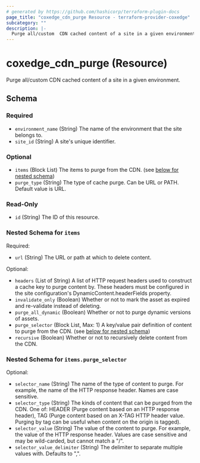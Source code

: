 ```yaml
---
# generated by https://github.com/hashicorp/terraform-plugin-docs
page_title: "coxedge_cdn_purge Resource - terraform-provider-coxedge"
subcategory: ""
description: |-
  Purge all/custom  CDN cached content of a site in a given environment.
---
```


# coxedge_cdn_purge (Resource)

Purge all/custom  CDN cached content of a site in a given environment.



<!-- schema generated by tfplugindocs -->
## Schema

### Required

- `environment_name` (String) The name of the environment that the site belongs to.
- `site_id` (String) A site's unique identifier.

### Optional

- `items` (Block List) The items to purge from the CDN. (see [below for nested schema](#nestedblock--items))
- `purge_type` (String) The type of cache purge. Can be URL or PATH. Default value is URL.

### Read-Only

- `id` (String) The ID of this resource.

<a id="nestedblock--items"></a>
### Nested Schema for `items`

Required:

- `url` (String) The URL or path at which to delete content.

Optional:

- `headers` (List of String) A list of HTTP request headers used to construct a cache key to purge content by. These headers must be configured in the site configuration's DynamicContent.headerFields property.
- `invalidate_only` (Boolean) Whether or not to mark the asset as expired and re-validate instead of deleting.
- `purge_all_dynamic` (Boolean) Whether or not to purge dynamic versions of assets.
- `purge_selector` (Block List, Max: 1) A key/value pair definition of content to purge from the CDN. (see [below for nested schema](#nestedblock--items--purge_selector))
- `recursive` (Boolean) Whether or not to recursively delete content from the CDN.

<a id="nestedblock--items--purge_selector"></a>
### Nested Schema for `items.purge_selector`

Optional:

- `selector_name` (String) The name of the type of content to purge. For example, the name of the HTTP response header. Names are case sensitive.
- `selector_type` (String) The kinds of content that can be purged from the CDN. One of: HEADER (Purge content based on an HTTP response header), TAG (Purge content based on an X-TAG HTTP header value. Purging by tag can be useful when content on the origin is tagged).
- `selector_value` (String) The value of the content to purge. For example, the value of the HTTP response header. Values are case sensitive and may be wild-carded, but cannot match a "/".
- `selector_value_delimiter` (String) The delimiter to separate multiple values with. Defaults to ",".


